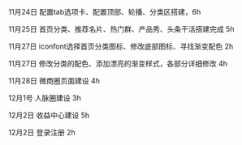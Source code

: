 11月24日 配置tab选项卡、配置顶部、轮播、分类区搭建，6h

11月25日 首页分类、推荐名片、热门群、产品秀、头条干活搭建完成 5h

11月27日 iconfont选择首页分类图标、修改底部图标、寻找渐变配色 2h

11月27日 修改分类的配色、添加漂亮的渐变样式，各部分详细修改 4h

11月28日 微商圈页面建设 4h

12月1号 人脉圈建设 3h

12月2日 收益中心建设 5h

12月2日 登录注册 2h
